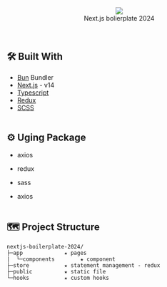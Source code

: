 <div align= "center"><img src="https://picsum.photos/200/200"/></div>
<div align= "center">Next.js bolierplate 2024</div>
<br />
<br />

## 🛠️ Built With

- [Bun](https://bun.sh/) Bundler
- [Next.js](https://nextjs.org/) - v14
- [Typescript](https://www.typescriptlang.org/)
- [Redux](https://github.com/reduxjs/redux)
- [SCSS](https://sass-lang.com/)
  <br />
  <br />

## ⚙️ Uging Package

- axios
- redux
- sass

- axios
  <br />
  <br />

## 🗺 Project Structure

```
nextjs-boilerplate-2024/
├─app             ★ pages
|  └─components        ★ component
├─store           ★ statement management - redux
├─public          ★ static file
└─hooks           ★ custom hooks
```

<br />
<br />
